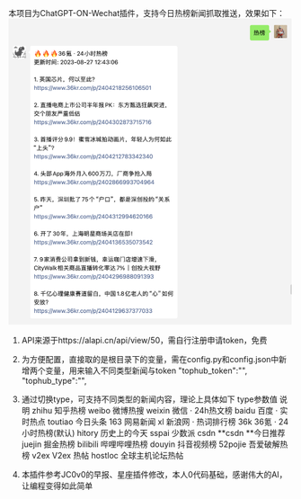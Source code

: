 本项目为ChatGPT-ON-Wechat插件，支持今日热榜新闻抓取推送，效果如下：
![Alt text](image.png)

1. API来源于https://alapi.cn/api/view/50，需自行注册申请token，免费
2. 为方便配置，直接取的是根目录下的变量，需在config.py和config.json中新增两个变量，用来输入不同类型新闻与token 
    "tophub_token":"",
    "tophub_type":"",
3. 通过切换type，可支持不同类型的新闻内容，理论上具体如下
type参数值	说明
zhihu	知乎热榜
weibo	微博热搜
weixin	微信 ‧ 24h热文榜
baidu	百度 ‧ 实时热点
toutiao	今日头条
163	网易新闻
xl	新浪网 ‧ 热词排行榜
36k	36氪 ‧ 24小时热榜(默认)
hitory	历史上的今天
sspai	少数派
csdn	**csdn **今日推荐
juejin	掘金热榜
bilibili	哔哩哔哩热榜
douyin	抖音视频榜
52pojie	吾爱破解热榜
v2ex	V2ex 热帖
hostloc	全球主机论坛热帖

4. 本插件参考JC0v0的早报、星座插件修改，本人0代码基础，感谢伟大的AI，让编程变得如此简单